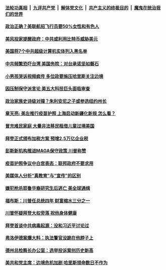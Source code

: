 

####  [法轮功真相](../../../../basic/blob/master/README.md?t=04090131) &nbsp;|&nbsp; [九评共产党](../../../../9ping.md/blob/master/README.md?t=04090131) &nbsp;|&nbsp; [解体党文化](../../../../jtdwh.md/blob/master/README.md?t=04090131)  &nbsp;|&nbsp; [共产主义的终极目的](../../../../gczydzjmd.md/blob/master/README.md?t=04090131) &nbsp;|&nbsp; [魔鬼在统治我们的世界](../../../../mgztzwmdsj.md/blob/master/README.md?t=04090131) 

#### [政治正确？美联航招飞行员要50%女性和有色人](../pages/soh6/493004.md?t=04090131) 
#### [美风投家提醒政府：中共或利用比特币威胁美元](../pages/soh6/492980.md?t=04090131) 
#### [美国将7个中共超级计算机实体列入黑名单](../pages/soh6/492983.md?t=04090131) 
#### [中共频繁恐吓台湾 美国务院：对台承诺坚如磐石](../pages/soh6/492962.md?t=04090131) 
#### [小男孩哭诉视频疯传 多位政要施压哈里斯关注边境](../pages/soh6/492959.md?t=04090131) 
#### [因压制保守派言论 美五大科技巨头面临审查](../pages/soh6/492956.md?t=04090131) 
#### [政治家族史诗级对撞？朱利安尼之子或参选纽约州长](../pages/soh6/492950.md?t=04090131) 
#### [章天亮: 美左推行疫苗护照 上海启动新疆化新规 怎么看？](../pages/soh6/492701.md?t=04090131) 
#### [冒充难民家庭 大量非法移民租借儿童过境美国](../pages/soh6/492680.md?t=04090131) 
#### [拜登正式颁布加税方案 预增2.5万亿企业税](../pages/soh6/492689.md?t=04090131) 
#### [彭斯新机构推进MAGA保守政策 川普称赞](../pages/soh6/492683.md?t=04090131) 
#### [疫苗护照争议中白宫表态：联邦政府不要求用](../pages/soh6/492668.md?t=04090131) 
#### [美媒体人分析“真教育”与“宣传”的区别](../pages/soh6/492626.md?t=04090131) 
#### [嫌犯枪杀耶鲁华裔研究生后逃亡 美全球通缉](../pages/soh6/492653.md?t=04090131) 
#### [福布斯：川普任总统四年 财富缩水三分之一](../pages/soh6/492641.md?t=04090131) 
#### [川普怀疑拜登大权旁落 祝他身体健康](../pages/soh6/492635.md?t=04090131) 
#### [拜登首谈中共病毒起源：没和习近平讨论过](../pages/soh6/492605.md?t=04090131) 
#### [弗洛伊德案爆大料：执法警官没跪在他脖子上](../pages/soh6/492596.md?t=04090131) 
#### [德州总检察长办公室：选举投诉案创历史新高](../pages/soh6/492581.md?t=04090131) 
#### [美共和党主席：边境危机加剧 哈里斯领命数日不作为](../pages/soh6/492563.md?t=04090131) 
